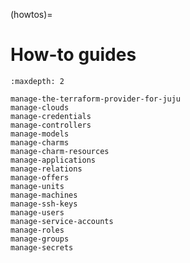 (howtos)=
# How-to guides



```{toctree}
:maxdepth: 2

manage-the-terraform-provider-for-juju
manage-clouds
manage-credentials
manage-controllers
manage-models
manage-charms
manage-charm-resources
manage-applications
manage-relations
manage-offers
manage-units
manage-machines
manage-ssh-keys
manage-users
manage-service-accounts
manage-roles
manage-groups
manage-secrets
```

<!--
self
-->
